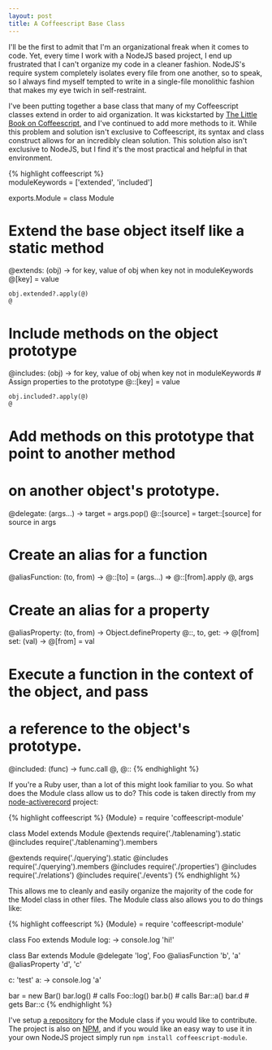 ```yaml
---
layout: post
title: A Coffeescript Base Class
---
```


I'll be the first to admit that I'm an organizational freak when it comes to code. Yet, every time I work with a NodeJS based project, I end up frustrated that I can't organize my code in a cleaner fashion. NodeJS's require system completely isolates every file from one another, so to speak, so I always find myself tempted to write in a single-file monolithic fashion that makes my eye twich in self-restraint.

I've been putting together a base class that many of my Coffeescript classes extend in order to aid organization. It was kickstarted by [The Little Book on Coffeescript](http://arcturo.github.com/library/coffeescript/03_classes.html), and I've continued to add more methods to it. While this problem and solution isn't exclusive to Coffeescript, its syntax and class construct allows for an incredibly clean solution. This solution also isn't exclusive to NodeJS, but I find it's the most practical and helpful in that environment.

{% highlight coffeescript %}      
moduleKeywords = ['extended', 'included']

exports.Module = class Module
  # Extend the base object itself like a static method
  @extends: (obj) ->
    for key, value of obj when key not in moduleKeywords
      @[key] = value

    obj.extended?.apply(@)
    @

  # Include methods on the object prototype
  @includes: (obj) ->
    for key, value of obj when key not in moduleKeywords
      # Assign properties to the prototype
      @::[key] = value

    obj.included?.apply(@)
    @

  # Add methods on this prototype that point to another method
  # on another object's prototype.
  @delegate: (args...) ->
    target = args.pop()
    @::[source] = target::[source] for source in args

  # Create an alias for a function
  @aliasFunction: (to, from) ->
    @::[to] = (args...) => @::[from].apply @, args

  # Create an alias for a property
  @aliasProperty: (to, from) ->
    Object.defineProperty @::, to,
      get: -> @[from]
      set: (val) -> @[from] = val

  # Execute a function in the context of the object, and pass
  # a reference to the object's prototype.
  @included: (func) -> func.call @, @::
  {% endhighlight %}

If you're a Ruby user, than a lot of this might look familiar to you. So what does the Module class allow us to do? This code is taken directly from my [node-activerecord](https://github.com/meltingice/node-activerecord) project:

{% highlight coffeescript %}
{Module} = require 'coffeescript-module'

class Model extends Module
  @extends  require('./tablenaming').static
  @includes require('./tablenaming').members

  @extends  require('./querying').static
  @includes require('./querying').members
  @includes require('./properties')
  @includes require('./relations')
  @includes require('./events')
{% endhighlight %}

This allows me to cleanly and easily organize the majority of the code for the Model class in other files. The Module class also allows you to do things like:

{% highlight coffeescript %}
{Module} = require 'coffeescript-module'

class Foo extends Module
  log: -> console.log 'hi!'

class Bar extends Module
  @delegate 'log', Foo
  @aliasFunction 'b', 'a'
  @aliasProperty 'd', 'c'

  c: 'test'
  a: -> console.log 'a'

bar = new Bar()
bar.log() # calls Foo::log()
bar.b()   # calls Bar::a()
bar.d     # gets Bar::c
{% endhighlight %}

I've setup [a repository](https://github.com/meltingice/coffeescript-module) for the Module class if you would like to contribute. The project is also on [NPM](http://npmjs.org), and if you would like an easy way to use it in your own NodeJS project simply run `npm install coffeescript-module`.
